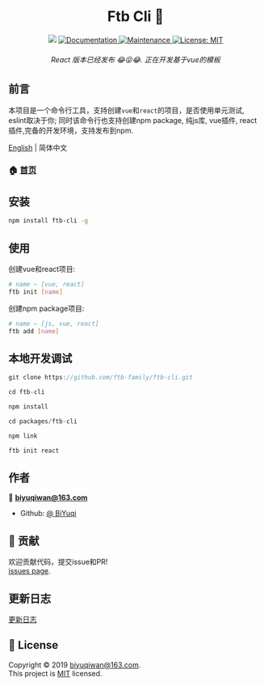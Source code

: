 <h1 align="center">Ftb Cli 👋</h1>
<p align="center">
  <img src="https://badge.fury.io/js/ftb-cli.svg" />
  <a href=" ">
    <img alt="Documentation" src="https://img.shields.io/badge/documentation-yes-brightgreen.svg" target="_blank" />
  </a>
  <a href="https://github.com/ftb-family/ftb-cli/graphs/commit-activity">
    <img alt="Maintenance" src="https://img.shields.io/badge/Maintained%3F-yes-green.svg" target="_blank" />
  </a>
  <a href="https://github.com/ftb-family/ftb-cli/blob/master/LICENSE">
    <img alt="License: MIT" src="https://img.shields.io/badge/License-MIT-yellow.svg" target="_blank" />
  </a>
</p>

<h6 align="center">React 版本已经发布 😂😝😂. 正在开发基于vue的模板</h6>

## 前言
本项目是一个命令行工具，支持创建`vue`和`react`的项目，是否使用单元测试, eslint取决于你; 同时该命令行也支持创建npm package, 纯js库, vue插件, react插件,完备的开发环境，支持发布到npm.

[English](./README.md) | 简体中文

### 🏠 [首页](https://github.com/ftb-family/ftb-cli#readme)

## 安装

```sh
npm install ftb-cli -g
```

## 使用

创建vue和react项目:
```sh
# name ~ [vue, react]
ftb init [name]
```

创建npm package项目:
```sh
# name ~ [js, vue, react]
ftb add [name]
```

## 本地开发调试
```js 
git clone https://github.com/ftb-family/ftb-cli.git

cd ftb-cli

npm install

cd packages/ftb-cli

npm link

ftb init react
```

## 作者

👤 **biyuqiwan@163.com**

* Github: [@ BiYuqi](https://github.com/BiYuqi )

## 🤝 贡献
欢迎贡献代码，提交issue和PR!<br />[issues page](https://github.com/ftb-family/ftb-cli/issues). 

## 更新日志
[更新日志](./packages/ftb-cli/CHANGELOG.md)

## 📝 License

Copyright © 2019 [biyuqiwan@163.com](https://github.com/ ).<br />
This project is [MIT](https://github.com/ftb-family/ftb-cli/blob/master/LICENSE) licensed.